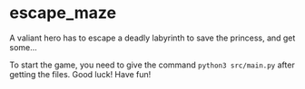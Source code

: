 # escape_maze
A valiant hero has to escape a deadly labyrinth to save the princess, and get some...

To start the game, you need to give the command ```python3 src/main.py``` after getting the files.
Good luck! 
Have fun!
